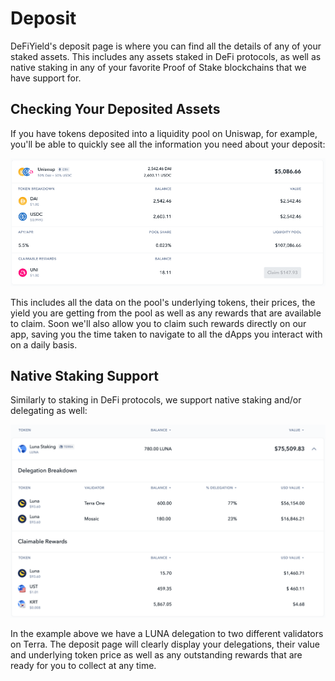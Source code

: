 # Deposit

DeFiYield's deposit page is where you can find all the details of any of your staked assets. This includes any assets staked in DeFi protocols, as well as native staking in any of your favorite Proof of Stake blockchains that we have support for.

## Checking Your Deposited Assets

If you have tokens deposited into a liquidity pool on Uniswap, for example, you'll be able to quickly see all the information you need about your deposit:

![Uniswap Liquidity Pool Position on Ethereum](<../../.gitbook/assets/image (3).png>)

This includes all the data on the pool's underlying tokens, their prices, the yield you are getting from the pool as well as any rewards that are available to claim. Soon we'll also allow you to claim such rewards directly on our app, saving you the time taken to navigate to all the dApps you interact with on a daily basis.

## Native Staking Support

Similarly to staking in DeFi protocols, we support native staking and/or delegating as well:

![LUNA Delegation on Terra](<../../.gitbook/assets/image (28).png>)

In the example above we have a LUNA delegation to two different validators on Terra. The deposit page will clearly display your delegations, their value and underlying token price as well as any outstanding rewards that are ready for you to collect at any time.
